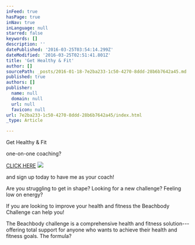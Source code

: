 ```yaml
---
inFeed: true
hasPage: true
inNav: true
inLanguage: null
starred: false
keywords: []
description: ''
datePublished: '2016-03-25T03:54:14.299Z'
dateModified: '2016-03-25T02:51:41.801Z'
title: 'Get Healthy & Fit'
author: []
sourcePath: _posts/2016-01-18-7e2ba233-1c50-4270-8ddd-28b6b7642a45.md
published: true
authors: []
publisher:
  name: null
  domain: null
  url: null
  favicon: null
url: 7e2ba233-1c50-4270-8ddd-28b6b7642a45/index.html
_type: Article

---
```

Get Healthy & Fit

one-on-one coaching?

[CLICK HERE][0]
![](https://s3-us-west-2.amazonaws.com/the-grid-img/p/9015cef552b33de65475ab037235d9518496eefa.jpg)

and sign up today to have me as your coach!

Are you struggling to get in shape? Looking for a new challenge? Feeling low on energy?

If you are looking to improve your health and fitness the Beachbody Challenge can help you!

The Beachbody challenge is a comprehensive health and fitness solution---offering total support for anyone who wants to achieve their health and fitness goals. The formula?

[0]: https://docs.google.com/forms/d/1mS-zzgtcK-kYE0Oeky_CFmrHLKxONAvoiPh2Uk-g4tY/viewform